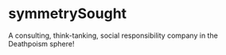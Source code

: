 # symmetrySought
A consulting, think-tanking, social responsibility company in the Deathpoism sphere!
